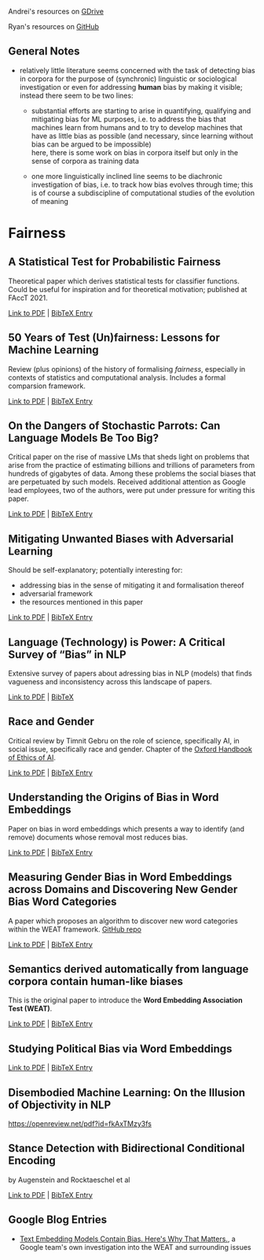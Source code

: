 
Andrei's resources on [GDrive](https://drive.google.com/drive/u/0/folders/1ncPfsOL_WmAUnGbEbqMMFAw1sF32gTLw)

Ryan's resources on [GitHub](https://github.com/ryanbrate/phd_reading_list)


## General Notes

- relatively little literature seems concerned with the task of detecting bias in corpora for the purpose of (synchronic) linguistic or sociological investigation
  or even for addressing **human** bias by making it visible; instead there seem to be two lines:
  
  - substantial efforts are starting to arise in quantifying, qualifying and mitigating bias for ML purposes, i.e. to address the bias that machines learn from humans and to try to develop machines that have as little bias as possible (and necessary, since learning without bias can be argued to be impossible) <br>
  here, there is some work on bias in corpora itself but only in the sense of corpora as training data
  
  - one more linguistically inclined line seems to be diachronic investigation of bias, i.e. to track how bias evolves through time; this is of course a subdiscipline of computational studies of the evolution of meaning
  
  
  
# Fairness

## A Statistical Test for Probabilistic Fairness

Theoretical paper which derives statistical tests for classifier functions. Could be useful for inspiration and for theoretical motivation; published at FAccT 2021. 

[Link to PDF](https://arxiv.org/pdf/2012.04800.pdf) | [BibTeX Entry](https://scholar.googleusercontent.com/scholar.bib?q=info:tkrrAOA23qwJ:scholar.google.com/&output=citation&scisdr=CgXMhBClEPb21fB7y4A:AAGBfm0AAAAAYAl-04D1aEEMTGr9aOP2qbQNlfhBi2iG&scisig=AAGBfm0AAAAAYAl-06ChVPXETeDZLX5BNYwB5BBv4qhd&scisf=4&ct=citation&cd=-1&hl=en)


## 50 Years of Test (Un)fairness: Lessons for Machine Learning

Review (plus opinions) of the history of formalising *fairness*, especially in contexts of statistics and computational analysis. Includes a formal comparsion framework.

[Link to PDF](http://www.m-mitchell.com/papers/History_of_Fairness-arxiv.pdf) | [BibTeX Entry](https://scholar.googleusercontent.com/scholar.bib?q=info:Oa1R0kHeAREJ:scholar.google.com/&output=citation&scisdr=CgXMhBClEPb21ekT888:AAGBfm0AAAAAYBAW68-vQKNCvDHwHqVKNk45S_opyVJS&scisig=AAGBfm0AAAAAYBAW64oA4STFAnmZX8C37dJWj2zlp7--&scisf=4&ct=citation&cd=-1&hl=en)


## On the Dangers of Stochastic Parrots: Can Language Models Be Too Big?

Critical paper on the rise of massive LMs that sheds light on problems that arise from the practice of estimating billions and trillions of parameters from hundreds of gigabytes of data. Among these problems the social biases that are perpetuated by such models. Received additional attention as Google lead employees, two of the authors, were put under pressure for writing this paper.

[Link to PDF](http://faculty.washington.edu/ebender/papers/Stochastic_Parrots.pdf) | [BibTeX Entry](https://scholar.googleusercontent.com/scholar.bib?q=info:-frkS3CfwgUJ:scholar.google.com/&output=citation&scisdr=CgXMhBClEPb21ekfuwg:AAGBfm0AAAAAYBAaowiWuqHRHWqYNL02PhQLYkw96dcI&scisig=AAGBfm0AAAAAYBAao6YQ_jKYoMyy-rDBoKFm0FQ8kNLm&scisf=4&ct=citation&cd=-1&hl=en)




## Mitigating Unwanted Biases with Adversarial Learning

Should be self-explanatory; potentially interesting for: 
  - addressing bias in the sense of mitigating it and formalisation thereof
  - adversarial framework
  - the resources mentioned in this paper


[Link to PDF](http://www.m-mitchell.com/papers/Adversarial_Bias_Mitigation.pdf) | [BibTeX Entry](https://scholar.googleusercontent.com/scholar.bib?q=info:v4k0PGBZBJgJ:scholar.google.com/&output=citation&scisdr=CgXMhBClEPb21ek1gew:AAGBfm0AAAAAYBAwmew8tGaw4KUMcESXaKWxQcf0-w7N&scisig=AAGBfm0AAAAAYBAwmSGoxx5v9NxxLiuMThvaImaiyd22&scisf=4&ct=citation&cd=-1&hl=en)



## Language (Technology) is Power: A Critical Survey of “Bias” in NLP

Extensive survey of papers about adressing bias in NLP (models) that finds vagueness and inconsistency across this landscape of papers.


[Link to PDF](https://arxiv.org/pdf/2005.14050.pdf) | [BibTeX](https://scholar.googleusercontent.com/scholar.bib?q=info:crDf6GtBo8oJ:scholar.google.com/&output=citation&scisdr=CgXMhBClEPb21elPPTk:AAGBfm0AAAAAYBBKJTlOhrbRn-kBQ-XL3jDSk4kL4jvq&scisig=AAGBfm0AAAAAYBBKJfanTEUyzCXUETRoRYMxqn4ae9vH&scisf=4&ct=citation&cd=-1&hl=en)



## Race and Gender

Critical review by Timnit Gebru on the role of science, specifically AI, in social issue, specifically race and gender. Chapter of the [Oxford Handbook of Ethics of AI](https://www.oxfordhandbooks.com/view/10.1093/oxfordhb/9780190067397.001.0001/oxfordhb-9780190067397).

[Link to PDF](https://arxiv.org/ftp/arxiv/papers/1908/1908.06165.pdf) | [BibTeX Entry](https://scholar.googleusercontent.com/scholar.bib?q=info:8XiuL9kXndgJ:scholar.google.com/&output=citation&scisdr=CgXMhBClEPb21eBnF24:AAGBfm0AAAAAYBliD263ZD8jvgxzmFueC9n3q46yjXSa&scisig=AAGBfm0AAAAAYBliD6ssQ0q2W81X9UTY_wGjfqNES_Mq&scisf=4&ct=citation&cd=-1&hl=en)


## Understanding the Origins of Bias in Word Embeddings

Paper on bias in word embeddings which presents a way to identify (and remove) documents whose removal most reduces bias. 

[Link to PDF](https://arxiv.org/pdf/1810.03611.pdf) | [BibTeX Entry](https://scholar.googleusercontent.com/scholar.bib?q=info:bRx57gSkp_oJ:scholar.google.com/&output=citation&scisdr=CgXMhBClEPb21eBrHS8:AAGBfm0AAAAAYBluBS-S2lZJ_wcjIKg2xa7DB5Qi6b2b&scisig=AAGBfm0AAAAAYBluBaS2tgi3or0zb2-05Ofv8VrPeRBG&scisf=4&ct=citation&cd=-1&hl=en)


## Measuring Gender Bias in Word Embeddings across Domains and Discovering New Gender Bias Word Categories

A paper which proposes an algorithm to discover new word categories within the WEAT framework. [GitHub repo](https://github.com/alfredomg/GeBNLP2019)

[Link to PDF](https://www.aclweb.org/anthology/W19-3804.pdf) | [BibTeX Entry](https://scholar.googleusercontent.com/scholar.bib?q=info:S5stJ0wV2RQJ:scholar.google.com/&output=citation&scisdr=CgXMhBClEPb21eB-0ZE:AAGBfm0AAAAAYBl7yZHFsSr5FQGepah683GVj7uQNXLL&scisig=AAGBfm0AAAAAYBl7yW2AeVjAgp_sUktuV2uYs03r5EEi&scisf=4&ct=citation&cd=-1&hl=en)


## Semantics derived automatically from language corpora contain human-like biases

This is the original paper to introduce the **Word Embedding Association Test (WEAT)**.

[Link to PDF](https://researchportal.bath.ac.uk/en/publications/semantics-derived-automatically-from-language-corpora-necessarily) | [BibTeX Entry](https://scholar.googleusercontent.com/scholar.bib?q=info:Is459GpUm20J:scholar.google.com/&output=citation&scisdr=CgXMhBClEPb21eBxgiA:AAGBfm0AAAAAYBl0miDk7C_jkbmunCFeFAt4y31PvtBz&scisig=AAGBfm0AAAAAYBl0muqLuVrhmKoLPIvFKeXxWFLMqwoM&scisf=4&ct=citation&cd=-1&hl=en)



## Studying Political Bias via Word Embeddings

[Link to PDF](https://people.clarkson.edu/~jmatthew/publications/PoliticalBias_FATES2020.pdf) | [BibTeX Entry](https://scholar.googleusercontent.com/scholar.bib?q=info:hCjFOKweqQoJ:scholar.google.com/&output=citation&scisdr=CgXMhBClEPb21eB4N9Q:AAGBfm0AAAAAYBl9L9RcGPoEb9KnrvFMNx93BO-wRDeV&scisig=AAGBfm0AAAAAYBl9L3mNqtGCZEWXN2w911ATeYbwCfRv&scisf=4&ct=citation&cd=-1&hl=en)


## Disembodied Machine Learning: On the Illusion of Objectivity in NLP

https://openreview.net/pdf?id=fkAxTMzy3fs

## Stance Detection with Bidirectional Conditional Encoding

by Augenstein and Rocktaeschel et al

[Link to PDF](https://arxiv.org/pdf/1606.05464.pdf) | [BibTeX Entry](https://scholar.googleusercontent.com/scholar.bib?q=info:WjTPTWBJOTMJ:scholar.google.com/&output=citation&scisdr=CgXMhBClEPb21eB7fBE:AAGBfm0AAAAAYBl-ZBHYOTZITGZrggoPKA7zdQFyk_QM&scisig=AAGBfm0AAAAAYBl-ZALutT4xHXQmJJZ41z4LWHEhctr8&scisf=4&ct=citation&cd=-1&hl=en)






## Google Blog Entries

 - [Text Embedding Models Contain Bias. Here's Why That Matters.](https://developers.googleblog.com/2018/04/text-embedding-models-contain-bias.html), a Google team's own investigation into the WEAT and surrounding issues








